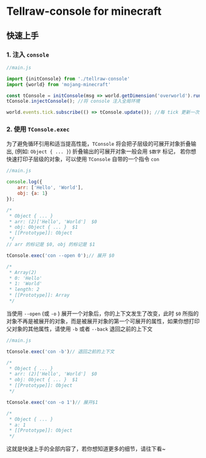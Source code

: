 # Tellraw-console for minecraft

## 快速上手

### 1. 注入 `console`

```js
//main.js

import {initConsole} from './tellraw-console'
import {world} from 'mojang-minecraft'

const tConsole = initConsole(msg => world.getDimension('overworld').runCommand(msg));
tConsole.injectConsole(); //将 console 注入全局环境

world.events.tick.subscribe(() => tConsole.update()); //每 tick 更新一次 console 的状态。由于 console 的推送基于消息队列，此函数是消息队列的执行函数, 所以不执行这个函数就不会看到任何东西
```

### 2. 使用  `TConsole.exec`

为了避免循环引用和适当提高性能，`TConsole` 将会把子层级的可展开对象折叠输出, (例如: `Object { ... }`) 折叠输出的可展开对象一般会用 `$数字` 标记， 若你想快速打印子层级的对象，可以使用 `TConsole` 自带的一个指令 `con`

```js
//main.js

console.log({
    arr: ['Hello', 'World'],
    obj: {a: 1}
});

/* 
 * Object { ... }
 * arr: (2)['Hello', 'World']  $0
 * obj: Object { ... }  $1
 * [[Prototype]]: Object
 */
// arr 的标记是 $0, obj 的标记是 $1

tConsole.exec('con --open 0');// 展开 $0

/* 
 * Array(2)
 * 0: 'Hello'
 * 1: 'World'
 * length: 2
 * [[Prototype]]: Array
 */

```

当使用  `--open` (或 `-o` ) 展开一个对象后，你的上下文发生了改变，此时  `$0` 所指的对象不再是被展开的对象，而是被展开对象的第一个可展开的属性，如果你想打印父对象的其他属性，请使用 `-b` 或者 `--back` 退回之前的上下文

```js
//main.js

tConsole.exec('con -b')// 退回之前的上下文

/* 
 * Object { ... }
 * arr: (2)['Hello', 'World']  $0
 * obj: Object { ... }  $1
 * [[Prototype]]: Object
 */

tConsole.exec('con -o 1')// 展开$1

/* 
 * Object { ... }
 * a: 1
 * [[Prototype]]: Object
 */
```

这就是快速上手的全部内容了，若你想知道更多的细节，请往下看~

